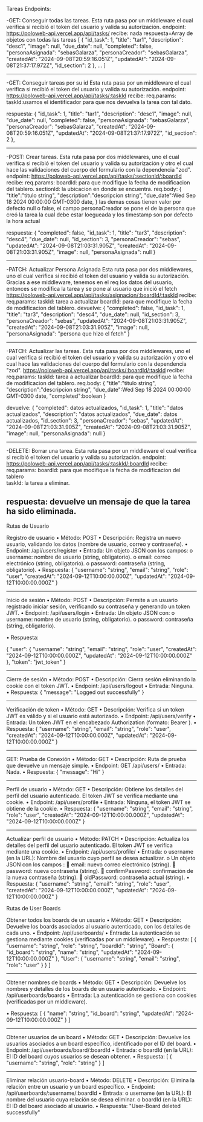 Tareas Endpoints:

-GET: Conseguir todas las tareas. 
Esta ruta pasa por un middleware el cual verifica si recibió el token del usuario y valida su autorización.
endpoint: https://poloweb-api.vercel.app/api/tasks/
recibe: nada
respuesta=Array de objetos con todas las tareas
[
				{
					"id_task": 1,
					"title": "tar1",
					"description": "desc1",
					"image": null,
					"due_date": null,
					"completed": false,
					"personaAsignada": "sebasGalarza",
					"personaCreador": "sebasGalarza",
					"createdAt": "2024-09-08T20:59:16.051Z",
					"updatedAt": "2024-09-08T21:37:17.972Z",
					"id_section": 2
				},
    ...
]

-----------------------
-GET: Conseguir tareas por su id
Esta ruta pasa por un middleware el cual verifica si recibió el token del usuario y valida su autorización.
endpoint: https://poloweb-api.vercel.app/api/tasks/:taskId
recibe: 
    req.params: taskId:usamos el identificador para que nos devuelva la tarea con tal dato.

respuesta:
{
					"id_task": 1,
					"title": "tar1",
					"description": "desc1",
					"image": null,
					"due_date": null,
					"completed": false,
					"personaAsignada": "sebasGalarza",
					"personaCreador": "sebasGalarza",
					"createdAt": "2024-09-08T20:59:16.051Z",
					"updatedAt": "2024-09-08T21:37:17.972Z",
					"id_section": 2
	},
 
 -----------------------
-POST: Crear tareas.
Esta ruta pasa por dos middlewares, uno el cual verifica si recibió el token del usuario y valida su autorización y otro el cual hace las validaciones del cuerpo del formulario con la dependencia "zod".
endpoint: https://poloweb-api.vercel.app/api/tasks/:sectionId/:boardId
recibe:
req.params: 
    boardId: para que modifique la fecha de modificacion del tablero.
    sectionId: la ubicacion en donde se encuentra.
req.body:
{
  "title":"titulo string",
  "description":"descripcion string",
  "due_date":Wed Sep 18 2024 00:00:00 GMT-0300 date,
}
las demas cosas tienen valor por defecto null o false, el campo personaCreador se pone el de la persona que creó la tarea la cual debe estar loegueada y los timestamp son por defecto la hora actual

respuesta: 
{
	"completed": false,
	"id_task": 1,
	"title": "tar3",
	"description": "desc4",
	"due_date": null,
	"id_section": 3,
	"personaCreador": "sebas",
	"updatedAt": "2024-09-08T21:03:31.905Z",
	"createdAt": "2024-09-08T21:03:31.905Z",
	"image": null,
	"personaAsignada": null
}

 -----------------------
-PATCH: Actualizar Persona Asignada
Esta ruta pasa por dos middlewares, uno el cual verifica si recibió el token del usuario y valida su autorización.
Gracias a ese middleware, tenemos en el req los datos del usuario, entonces se modifica la tarea y se pone al usuario que inició el fetch
https://poloweb-api.vercel.app/api/tasks/asignacion/:boardId/:taskId
recibe: 
req.params: 
    taskId: tarea a actualizar
    boardId: para que modifique la fecha de modificacion del tablero.
devuelve:
{
	"completed": false,
	"id_task": 1,
	"title": "tar3",
	"description": "desc4",
	"due_date": null,
	"id_section": 3,
	"personaCreador": "sebas",
	"updatedAt": "2024-09-08T21:03:31.905Z",
	"createdAt": "2024-09-08T21:03:31.905Z",
	"image": null,
	"personaAsignada": "persona que hizo el fetch"
}

 -----------------------
-PATCH: Actualizar las tareas.
Esta ruta pasa por dos middlewares, uno el cual verifica si recibió el token del usuario y valida su autorización y otro el cual hace las validaciones del cuerpo del formulario con la dependencia "zod".
https://poloweb-api.vercel.app/api/tasks/:boardId/:taskId
recibe: 
req.params: 
    taskId: tarea a actualizar
    boardId: para que modifique la fecha de modificacion del tablero.
req.body:
    {
  "title":"titulo string",
  "description":"descripcion string",
  "due_date":Wed Sep 18 2024 00:00:00 GMT-0300 date,
  "completed":boolean
}

devuelve: {
	"completed": datos actualizados,
	"id_task": 1,
	"title": "datos actualizados",
	"description": "datos actualizados",
	"due_date": datos actualizados,
	"id_section": 3,
	"personaCreador": "sebas",
	"updatedAt": "2024-09-08T21:03:31.905Z",
	"createdAt": "2024-09-08T21:03:31.905Z",
	"image": null,
	"personaAsignada": null
}

-----------------------
-DELETE: Borrar una tarea.
Esta ruta pasa por un middleware el cual verifica si recibió el token del usuario y valida su autorización.
endpoint: https://poloweb-api.vercel.app/api/tasks/:taskId/:boardId
recibe: 
req.params: 
    boardId: para que modifique la fecha de modificacion del tablero  
    taskId: la tarea a eliminar.
    
respuesta: devuelve un mensaje de que la tarea ha sido eliminada.
-----------------------
Rutas de Usuario

Registro de usuario
•	Método: POST
•	Descripción: Registra un nuevo usuario, validando los datos (nombre de usuario, correo y contraseña).
•	Endpoint: /api/users/register
•	Entrada: Un objeto JSON con los campos:
o	username: nombre de usuario (string, obligatorio).
o	email: correo electrónico (string, obligatorio).
o	password: contraseña (string, obligatorio).
•	Respuesta:
{
  "username": "string",
  "email": "string",
  "role": "user",
  "createdAt": "2024-09-12T10:00:00.000Z",
  "updatedAt": "2024-09-12T10:00:00.000Z"
}


________________________________________
Inicio de sesión
•	Método: POST
•	Descripción: Permite a un usuario registrado iniciar sesión, verificando su contraseña y generando un token JWT.
•	Endpoint: /api/users/login
•	Entrada: Un objeto JSON con:
o	username: nombre de usuario (string, obligatorio).
o	password: contraseña (string, obligatorio).




•	Respuesta:

{
  "user": {
    "username": "string",
    "email": "string",
    "role": "user",
    "createdAt": "2024-09-12T10:00:00.000Z",
    "updatedAt": "2024-09-12T10:00:00.000Z"
  },
  "token": "jwt_token"
}

________________________________________
Cierre de sesión
•	Método: POST
•	Descripción: Cierra sesión eliminando la cookie con el token JWT.
•	Endpoint: /api/users/logout
•	Entrada: Ninguna.
•	Respuesta:
{
  "message": "Logged out successfully"
}
________________________________________
Verificación de token
•	Método: GET
•	Descripción: Verifica si un token JWT es válido y si el usuario está autorizado.
•	Endpoint: /api/users/verify
•	Entrada: Un token JWT en el encabezado Authorization (formato: Bearer <token>).
•	Respuesta:
{
  "username": "string",
  "email": "string",
  "role": "user",
  "createdAt": "2024-09-12T10:00:00.000Z",
  "updatedAt": "2024-09-12T10:00:00.000Z" 
 }
________________________________________
 GET: Prueba de Conexión
•	Método: GET
•	Descripción: Ruta de prueba que devuelve un mensaje simple.
•	Endpoint: GET /api/users/
•	Entrada: Nada.
•	Respuesta:
{
  "message": "Hi"
}

________________________________________
Perfil de usuario
•	Método: GET
•	Descripción: Obtiene los detalles del perfil del usuario autenticado. El token JWT se verifica mediante una cookie.
•	Endpoint: /api/users/profile
•	Entrada: Ninguna, el token JWT se obtiene de la cookie.
•	Respuesta:
{
  "username": "string",
  "email": "string",
  "role": "user",
  "createdAt": "2024-09-12T10:00:00.000Z",
  "updatedAt": "2024-09-12T10:00:00.000Z"
}












________________________________________
Actualizar perfil de usuario
•	Método: PATCH
•	Descripción: Actualiza los detalles del perfil del usuario autenticado. El token JWT se verifica mediante una cookie.
•	Endpoint: /api/users/profile/
•	Entrada:
o	username (en la URL): Nombre del usuario cuyo perfil se desea actualizar.
o	Un objeto JSON con los campos :
	email: nuevo correo electrónico (string).
	password: nueva contraseña (string).
	confirmPassword: confirmación de la nueva contraseña (string).
	oldPassword: contraseña actual (string).
•	Respuesta:
{
  "username": "string",
  "email": "string",
  "role": "user",
  "createdAt": "2024-09-12T10:00:00.000Z",
  "updatedAt": "2024-09-12T10:00:00.000Z"
}









Rutas de User Boards

Obtener todos los boards de un usuario
•	Método: GET
•	Descripción: Devuelve los boards asociados al usuario autenticado, con los detalles de cada uno.
•	Endpoint: /api/userboards/
•	Entrada: La autenticación se gestiona mediante cookies (verificadas por un middleware).
•	Respuesta:
[
  {
    "username": "string",
    "role": "string",
    "boardId": "string",
    "Board": {
      "id_board": "string",
      "name": "string",
      "updatedAt": "2024-09-12T10:00:00.000Z"
    },
    "User": {
      "username": "string",
      "email": "string",
      "role": "user"
    }
  }
]



________________________________________
Obtener nombres de boards
•	Método: GET
•	Descripción: Devuelve los nombres y detalles de los boards de un usuario autenticado.
•	Endpoint: /api/userboards/boards
•	Entrada: La autenticación se gestiona con cookies (verificadas por un middleware).

•	Respuesta:
[
  {
    "name": "string",
    "id_board": "string",
    "updatedAt": "2024-09-12T10:00:00.000Z"
  }
]

________________________________________
Obtener usuarios de un board
•	Método: GET
•	Descripción: Devuelve los usuarios asociados a un board específico, identificado por el ID del board.
•	Endpoint: /api/userboards/board/:boardId
•	Entrada:
o	boardId (en la URL): El ID del board cuyos usuarios se desean obtener.
•	Respuesta:
[
  {
    "username": "string",
    "role": "string"
  }
]

________________________________________
Eliminar relación usuario-board
•	Método: DELETE
•	Descripción: Elimina la relación entre un usuario y un board específico.
•	Endpoint: /api/userboards/:username/:boardId
•	Entrada:
o	username (en la URL): El nombre del usuario cuya relación se desea eliminar.
o	boardId (en la URL): El ID del board asociado al usuario.
•	Respuesta:
"User-Board deleted successfully"

